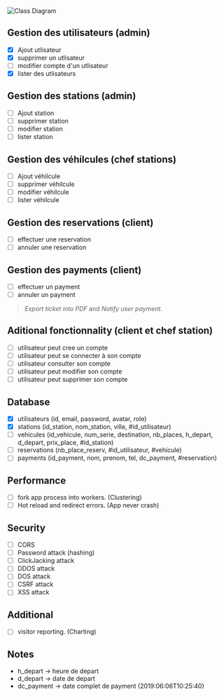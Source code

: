 ![Class Diagram](https://i.ibb.co/BGXLm6s/classe.png)  

## Gestion des utilisateurs (admin)
- [x] Ajout utlisateur
- [x] supprimer un utlisateur
- [ ] modifier compte d'un utlisateur
- [x] lister des utlisateurs

## Gestion des stations (admin)
- [ ] Ajout station
- [ ] supprimer station
- [ ] modifier station
- [ ] lister station

## Gestion des véhilcules (chef stations)
- [ ] Ajout véhilcule
- [ ] supprimer véhilcule
- [ ] modifier véhilcule
- [ ] lister véhilcule

## Gestion des reservations (client)
- [ ] effectuer une reservation
- [ ] annuler une reservation

## Gestion des payments (client)
- [ ] effectuer un payment
- [ ] annuler un payment

> *Export ticket into PDF* and *Notify user payment*.

## Aditional fonctionnality (client et chef station)
- [ ] utilisateur peut cree un compte
- [ ] utilisateur peut se connecter à son compte
- [ ] utilisateur consulter son compte
- [ ] utilisateur peut modifier son compte
- [ ] utilisateur peut supprimer son compte

## Database
- [x] utilisateurs (id, email, password, avatar, role)
- [x] stations (id_station, nom_station, ville, #id_utilisateur)
- [ ] vehicules (id_vehicule, num_serie, destination, nb_places, h_depart, d_depart, prix_place, #id_station)
- [ ] reservations (nb_place_reserv, #id_utilisateur, #vehicule)
- [ ] payments (id_payment, nom, prenom, tel, dc_payment, #reservation)

## Performance
- [ ] fork app process into workers. (Clustering)
- [ ] Hot reload and redirect errors. (App never crash)

## Security
- [ ] CORS
- [ ] Password attack (hashing)
- [ ] ClickJacking attack
- [ ] DDOS attack
- [ ] DOS attack
- [ ] CSRF attack
- [ ] XSS attack

## Additional
- [ ] visitor reporting. (Charting)

## Notes
- h_depart -> heure de depart
- d_depart -> date de depart
- dc_payment -> date complet de payment (2019:06:06T10:25:40)